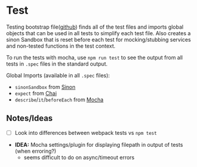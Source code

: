 # Test

Testing bootstrap file([github](https://github.com/devlinjunker/template.hapi.rest/blob/master/test/test.bootstrap.js))
finds all of the test files and imports global objects that can be used in all tests to simplify each test
file. Also creates a sinon Sandbox that is reset before each test for mocking/stubbing services and non-tested
functions in the test context.

To run the tests with mocha, use `npm run test` to see the output from all tests in `.spec` files in the
standard output.


Global Imports (available in all `.spec` files):
 - `sinonSandbox` from [Sinon](https://sinonjs.org/)
 - `expect` from [Chai](https://www.chaijs.com/)
 - `describe`/`it`/`beforeEach` from [Mocha](https://mochajs.org/)


## Notes/Ideas
  - [ ] Look into differences between webpack tests vs `npm test`
  - **IDEA:** Mocha settings/plugin for displaying filepath in output of tests (when erroring?)
    - seems difficult to do on async/timeout errors
